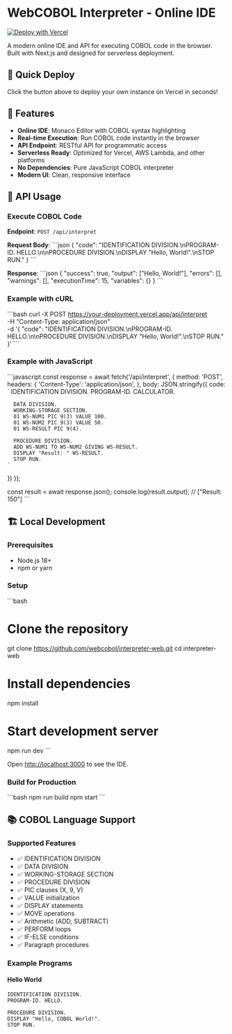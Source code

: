 # WebCOBOL Interpreter - Online IDE

[![Deploy with Vercel](https://vercel.com/button)](https://vercel.com/new/clone?repository-url=https%3A%2F%2Fgithub.com%2Fwebcobol%2Finterpreter-web)

A modern online IDE and API for executing COBOL code in the browser. Built with Next.js and designed for serverless deployment.

## 🚀 Quick Deploy

Click the button above to deploy your own instance on Vercel in seconds!

## 🌟 Features

- **Online IDE**: Monaco Editor with COBOL syntax highlighting
- **Real-time Execution**: Run COBOL code instantly in the browser
- **API Endpoint**: RESTful API for programmatic access
- **Serverless Ready**: Optimized for Vercel, AWS Lambda, and other platforms
- **No Dependencies**: Pure JavaScript COBOL interpreter
- **Modern UI**: Clean, responsive interface

## 🔧 API Usage

### Execute COBOL Code

**Endpoint**: `POST /api/interpret`

**Request Body**:
\`\`\`json
{
  "code": "IDENTIFICATION DIVISION.\nPROGRAM-ID. HELLO.\n\nPROCEDURE DIVISION.\nDISPLAY \"Hello, World!\".\nSTOP RUN."
}
\`\`\`

**Response**:
\`\`\`json
{
  "success": true,
  "output": ["Hello, World!"],
  "errors": [],
  "warnings": [],
  "executionTime": 15,
  "variables": {}
}
\`\`\`

### Example with cURL

\`\`\`bash
curl -X POST https://your-deployment.vercel.app/api/interpret \
  -H "Content-Type: application/json" \
  -d '{
    "code": "IDENTIFICATION DIVISION.\nPROGRAM-ID. HELLO.\n\nPROCEDURE DIVISION.\nDISPLAY \"Hello, World!\".\nSTOP RUN."
  }'
\`\`\`

### Example with JavaScript

\`\`\`javascript
const response = await fetch('/api/interpret', {
  method: 'POST',
  headers: {
    'Content-Type': 'application/json',
  },
  body: JSON.stringify({
    code: `
      IDENTIFICATION DIVISION.
      PROGRAM-ID. CALCULATOR.
      
      DATA DIVISION.
      WORKING-STORAGE SECTION.
      01 WS-NUM1 PIC 9(3) VALUE 100.
      01 WS-NUM2 PIC 9(3) VALUE 50.
      01 WS-RESULT PIC 9(4).
      
      PROCEDURE DIVISION.
      ADD WS-NUM1 TO WS-NUM2 GIVING WS-RESULT.
      DISPLAY "Result: " WS-RESULT.
      STOP RUN.
    `
  })
});

const result = await response.json();
console.log(result.output); // ["Result: 150"]
\`\`\`

## 🏗️ Local Development

### Prerequisites
- Node.js 18+
- npm or yarn

### Setup

\`\`\`bash
# Clone the repository
git clone https://github.com/webcobol/interpreter-web.git
cd interpreter-web

# Install dependencies
npm install

# Start development server
npm run dev
\`\`\`

Open [http://localhost:3000](http://localhost:3000) to see the IDE.

### Build for Production

\`\`\`bash
npm run build
npm start
\`\`\`

## 📚 COBOL Language Support

### Supported Features
- ✅ IDENTIFICATION DIVISION
- ✅ DATA DIVISION
- ✅ WORKING-STORAGE SECTION
- ✅ PROCEDURE DIVISION
- ✅ PIC clauses (X, 9, V)
- ✅ VALUE initialization
- ✅ DISPLAY statements
- ✅ MOVE operations
- ✅ Arithmetic (ADD, SUBTRACT)
- ✅ PERFORM loops
- ✅ IF-ELSE conditions
- ✅ Paragraph procedures

### Example Programs

#### Hello World
```cobol
IDENTIFICATION DIVISION.
PROGRAM-ID. HELLO.

PROCEDURE DIVISION.
DISPLAY "Hello, COBOL World!".
STOP RUN.
